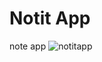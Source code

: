 # Notit App
note app
![notitapp](https://user-images.githubusercontent.com/40393613/178883497-d3779ec3-0126-410c-8968-f5b60e91ffcb.PNG)
